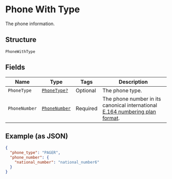 
# Phone With Type

The phone information.

## Structure

`PhoneWithType`

## Fields

| Name | Type | Tags | Description |
|  --- | --- | --- | --- |
| `PhoneType` | [`PhoneType?`](../../doc/models/phone-type.md) | Optional | The phone type. |
| `PhoneNumber` | [`PhoneNumber`](../../doc/models/phone-number.md) | Required | The phone number in its canonical international [E.164 numbering plan format](https://www.itu.int/rec/T-REC-E.164/en). |

## Example (as JSON)

```json
{
  "phone_type": "PAGER",
  "phone_number": {
    "national_number": "national_number6"
  }
}
```

